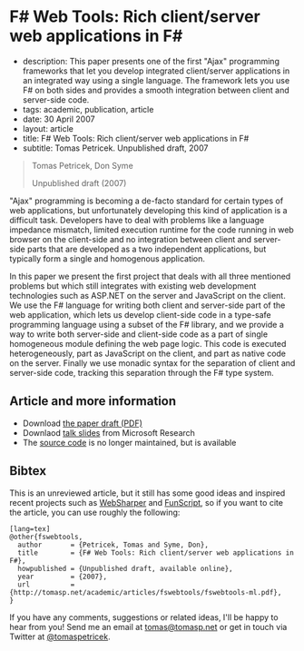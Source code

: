 # F# Web Tools: Rich client/server web applications in F#

 - description:  This paper presents one of the first "Ajax" programming frameworks that let you develop
    integrated client/server applications in an integrated way using a single language. The
    framework lets you use F# on both sides and provides a smooth integration between client
    and server-side code.
 - tags: academic, publication, article
 - date: 30 April 2007
 - layout: article
 - title: F# Web Tools: Rich client/server web applications in F#
 - subtitle: Tomas Petricek. Unpublished draft, 2007
 

> Tomas Petricek, Don Syme
>
> Unpublished draft (2007)

"Ajax" programming is becoming a de-facto standard for certain types of web applications, but 
unfortunately developing this kind of application is a difficult task. Developers have to deal 
with problems like a language impedance mismatch, limited execution runtime for the code running 
in web browser on the client-side and no integration between client and server-side parts that 
are developed as a two independent applications, but typically form a single and homogenous application. 

In this paper we present the first project that deals with all three mentioned problems but which 
still integrates with existing web development technologies such as ASP.NET on the server and 
JavaScript on the client. We use the F# language for writing both client and server-side part 
of the web application, which lets us develop client-side code in a type-safe programming language 
using a subset of the F# library, and we provide a way to write both server-side and client-side 
code as a part of single homogeneous module defining the web page logic. This code is executed 
heterogeneously, part as JavaScript on the client, and part as native code on the server. Finally 
we use monadic syntax for the separation of client and server-side code, tracking this separation 
through the F# type system.   

## Article and more information

 - Download [the paper draft (PDF)](fswebtools-ml.pdf)
 - Downlaod [talk slides](fswebtools-v1.pdf) from Microsoft Research
 - The [source code](http://fswebtools.codeplex.com/) is no longer maintained, but is available

## <a id="cite">Bibtex</a>
This is an unreviewed article, but it still has some good ideas and inspired recent projects such as 
[WebSharper](http://www.websharper.com/) and [FunScript](http://www.funscript.info), 
so if you want to cite the article, you can use roughly the following:

    [lang=tex]
    @other{fswebtools,
      author       = {Petricek, Tomas and Syme, Don},
      title        = {F# Web Tools: Rich client/server web applications in F#},
      howpublished = {Unpublished draft, available online},
      year         = {2007},
      url          = {http://tomasp.net/academic/articles/fswebtools/fswebtools-ml.pdf},
    }

If you have any comments, suggestions or related ideas, I'll be happy to 
hear from you! Send me an email at [tomas@tomasp.net](mailto:tomas@tomasp.net)
or get in touch via Twitter at [@tomaspetricek](http://twitter.com/tomaspetricek).

